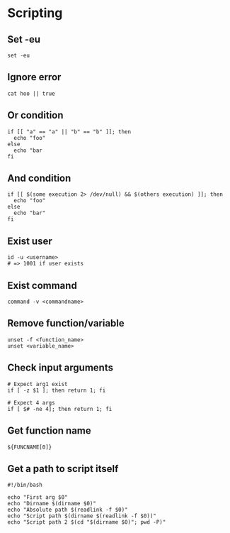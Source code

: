 # Scripting

## Set -eu

```
set -eu
```

## Ignore error

```
cat hoo || true
```

## Or condition

```
if [[ "a" == "a" || "b" == "b" ]]; then
  echo "foo"
else
  echo "bar
fi
```

## And condition

```
if [[ $(some execution 2> /dev/null) && $(others execution) ]]; then
  echo "foo"
else
  echo "bar"
fi
```

## Exist user

```
id -u <username>
# => 1001 if user exists
```

## Exist command

```
command -v <commandname>
```

## Remove function/variable

```
unset -f <function_name>
unset <variable_name>
```

## Check input arguments

```
# Expect arg1 exist
if [ -z $1 ]; then return 1; fi

# Expect 4 args
if [ $# -ne 4]; then return 1; fi
```

## Get function name

```
${FUNCNAME[0]}
```

## Get a path to script itself

```shell
#!/bin/bash

echo "First arg $0"
echo "Dirname $(dirname $0)"
echo "Absolute path $(readlink -f $0)"
echo "Script path $(dirname $(readlink -f $0))"
echo "Script path 2 $(cd "$(dirname $0)"; pwd -P)"

```
